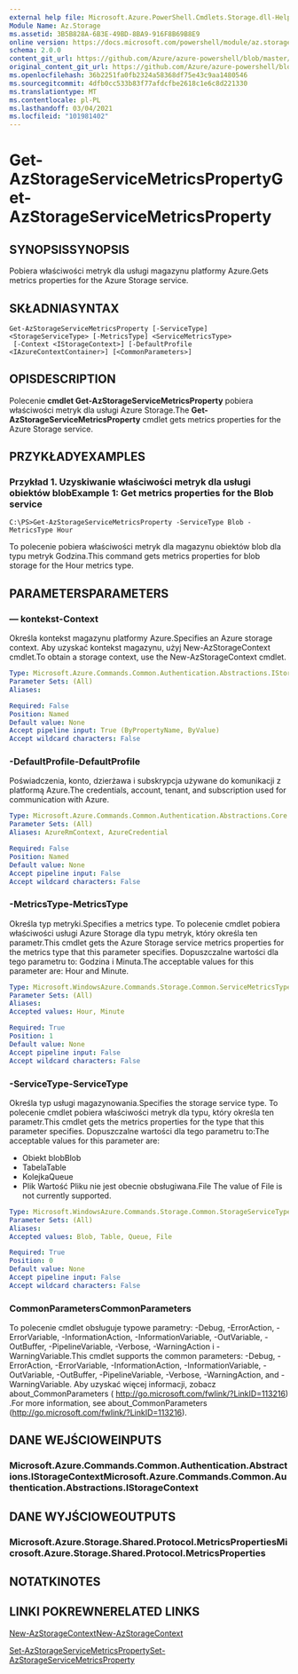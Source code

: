 ```yaml
---
external help file: Microsoft.Azure.PowerShell.Cmdlets.Storage.dll-Help.xml
Module Name: Az.Storage
ms.assetid: 3B5B828A-6B3E-49BD-8BA9-916F8B69B8E9
online version: https://docs.microsoft.com/powershell/module/az.storage/get-azstorageservicemetricsproperty
schema: 2.0.0
content_git_url: https://github.com/Azure/azure-powershell/blob/master/src/Storage/Storage.Management/help/Get-AzStorageServiceMetricsProperty.md
original_content_git_url: https://github.com/Azure/azure-powershell/blob/master/src/Storage/Storage.Management/help/Get-AzStorageServiceMetricsProperty.md
ms.openlocfilehash: 36b2251fa0fb2324a58368df75e43c9aa1480546
ms.sourcegitcommit: 4dfb0cc533b83f77afdcfbe2618c1e6c8d221330
ms.translationtype: MT
ms.contentlocale: pl-PL
ms.lasthandoff: 03/04/2021
ms.locfileid: "101981402"
---
```

# <span data-ttu-id="f2103-101">Get-AzStorageServiceMetricsProperty</span><span class="sxs-lookup"><span data-stu-id="f2103-101">Get-AzStorageServiceMetricsProperty</span></span>

## <span data-ttu-id="f2103-102">SYNOPSIS</span><span class="sxs-lookup"><span data-stu-id="f2103-102">SYNOPSIS</span></span>
<span data-ttu-id="f2103-103">Pobiera właściwości metryk dla usługi magazynu platformy Azure.</span><span class="sxs-lookup"><span data-stu-id="f2103-103">Gets metrics properties for the Azure Storage service.</span></span>

## <span data-ttu-id="f2103-104">SKŁADNIA</span><span class="sxs-lookup"><span data-stu-id="f2103-104">SYNTAX</span></span>

```
Get-AzStorageServiceMetricsProperty [-ServiceType] <StorageServiceType> [-MetricsType] <ServiceMetricsType>
 [-Context <IStorageContext>] [-DefaultProfile <IAzureContextContainer>] [<CommonParameters>]
```

## <span data-ttu-id="f2103-105">OPIS</span><span class="sxs-lookup"><span data-stu-id="f2103-105">DESCRIPTION</span></span>
<span data-ttu-id="f2103-106">Polecenie **cmdlet Get-AzStorageServiceMetricsProperty** pobiera właściwości metryk dla usługi Azure Storage.</span><span class="sxs-lookup"><span data-stu-id="f2103-106">The **Get-AzStorageServiceMetricsProperty** cmdlet gets metrics properties for the Azure Storage service.</span></span>

## <span data-ttu-id="f2103-107">PRZYKŁADY</span><span class="sxs-lookup"><span data-stu-id="f2103-107">EXAMPLES</span></span>

### <span data-ttu-id="f2103-108">Przykład 1. Uzyskiwanie właściwości metryk dla usługi obiektów blob</span><span class="sxs-lookup"><span data-stu-id="f2103-108">Example 1: Get metrics properties for the Blob service</span></span>
```
C:\PS>Get-AzStorageServiceMetricsProperty -ServiceType Blob -MetricsType Hour
```

<span data-ttu-id="f2103-109">To polecenie pobiera właściwości metryk dla magazynu obiektów blob dla typu metryk Godzina.</span><span class="sxs-lookup"><span data-stu-id="f2103-109">This command gets metrics properties for blob storage for the Hour metrics type.</span></span>

## <span data-ttu-id="f2103-110">PARAMETERS</span><span class="sxs-lookup"><span data-stu-id="f2103-110">PARAMETERS</span></span>

### <span data-ttu-id="f2103-111">— kontekst</span><span class="sxs-lookup"><span data-stu-id="f2103-111">-Context</span></span>
<span data-ttu-id="f2103-112">Określa kontekst magazynu platformy Azure.</span><span class="sxs-lookup"><span data-stu-id="f2103-112">Specifies an Azure storage context.</span></span>
<span data-ttu-id="f2103-113">Aby uzyskać kontekst magazynu, użyj New-AzStorageContext cmdlet.</span><span class="sxs-lookup"><span data-stu-id="f2103-113">To obtain a storage context, use the New-AzStorageContext cmdlet.</span></span>

```yaml
Type: Microsoft.Azure.Commands.Common.Authentication.Abstractions.IStorageContext
Parameter Sets: (All)
Aliases:

Required: False
Position: Named
Default value: None
Accept pipeline input: True (ByPropertyName, ByValue)
Accept wildcard characters: False
```

### <span data-ttu-id="f2103-114">-DefaultProfile</span><span class="sxs-lookup"><span data-stu-id="f2103-114">-DefaultProfile</span></span>
<span data-ttu-id="f2103-115">Poświadczenia, konto, dzierżawa i subskrypcja używane do komunikacji z platformą Azure.</span><span class="sxs-lookup"><span data-stu-id="f2103-115">The credentials, account, tenant, and subscription used for communication with Azure.</span></span>

```yaml
Type: Microsoft.Azure.Commands.Common.Authentication.Abstractions.Core.IAzureContextContainer
Parameter Sets: (All)
Aliases: AzureRmContext, AzureCredential

Required: False
Position: Named
Default value: None
Accept pipeline input: False
Accept wildcard characters: False
```

### <span data-ttu-id="f2103-116">-MetricsType</span><span class="sxs-lookup"><span data-stu-id="f2103-116">-MetricsType</span></span>
<span data-ttu-id="f2103-117">Określa typ metryki.</span><span class="sxs-lookup"><span data-stu-id="f2103-117">Specifies a metrics type.</span></span>
<span data-ttu-id="f2103-118">To polecenie cmdlet pobiera właściwości usługi Azure Storage dla typu metryk, który określa ten parametr.</span><span class="sxs-lookup"><span data-stu-id="f2103-118">This cmdlet gets the Azure Storage service metrics properties for the metrics type that this parameter specifies.</span></span>
<span data-ttu-id="f2103-119">Dopuszczalne wartości dla tego parametru to: Godzina i Minuta.</span><span class="sxs-lookup"><span data-stu-id="f2103-119">The acceptable values for this parameter are: Hour and Minute.</span></span>

```yaml
Type: Microsoft.WindowsAzure.Commands.Storage.Common.ServiceMetricsType
Parameter Sets: (All)
Aliases:
Accepted values: Hour, Minute

Required: True
Position: 1
Default value: None
Accept pipeline input: False
Accept wildcard characters: False
```

### <span data-ttu-id="f2103-120">-ServiceType</span><span class="sxs-lookup"><span data-stu-id="f2103-120">-ServiceType</span></span>
<span data-ttu-id="f2103-121">Określa typ usługi magazynowania.</span><span class="sxs-lookup"><span data-stu-id="f2103-121">Specifies the storage service type.</span></span>
<span data-ttu-id="f2103-122">To polecenie cmdlet pobiera właściwości metryk dla typu, który określa ten parametr.</span><span class="sxs-lookup"><span data-stu-id="f2103-122">This cmdlet gets the metrics properties for the type that this parameter specifies.</span></span>
<span data-ttu-id="f2103-123">Dopuszczalne wartości dla tego parametru to:</span><span class="sxs-lookup"><span data-stu-id="f2103-123">The acceptable values for this parameter are:</span></span>
- <span data-ttu-id="f2103-124">Obiekt blob</span><span class="sxs-lookup"><span data-stu-id="f2103-124">Blob</span></span> 
- <span data-ttu-id="f2103-125">Tabela</span><span class="sxs-lookup"><span data-stu-id="f2103-125">Table</span></span>
- <span data-ttu-id="f2103-126">Kolejka</span><span class="sxs-lookup"><span data-stu-id="f2103-126">Queue</span></span>
- <span data-ttu-id="f2103-127">Plik Wartość Pliku nie jest obecnie obsługiwana.</span><span class="sxs-lookup"><span data-stu-id="f2103-127">File The value of File is not currently supported.</span></span>

```yaml
Type: Microsoft.WindowsAzure.Commands.Storage.Common.StorageServiceType
Parameter Sets: (All)
Aliases:
Accepted values: Blob, Table, Queue, File

Required: True
Position: 0
Default value: None
Accept pipeline input: False
Accept wildcard characters: False
```

### <span data-ttu-id="f2103-128">CommonParameters</span><span class="sxs-lookup"><span data-stu-id="f2103-128">CommonParameters</span></span>
<span data-ttu-id="f2103-129">To polecenie cmdlet obsługuje typowe parametry: -Debug, -ErrorAction, -ErrorVariable, -InformationAction, -InformationVariable, -OutVariable, -OutBuffer, -PipelineVariable, -Verbose, -WarningAction i -WarningVariable.</span><span class="sxs-lookup"><span data-stu-id="f2103-129">This cmdlet supports the common parameters: -Debug, -ErrorAction, -ErrorVariable, -InformationAction, -InformationVariable, -OutVariable, -OutBuffer, -PipelineVariable, -Verbose, -WarningAction, and -WarningVariable.</span></span> <span data-ttu-id="f2103-130">Aby uzyskać więcej informacji, zobacz about_CommonParameters ( http://go.microsoft.com/fwlink/?LinkID=113216) .</span><span class="sxs-lookup"><span data-stu-id="f2103-130">For more information, see about_CommonParameters (http://go.microsoft.com/fwlink/?LinkID=113216).</span></span>

## <span data-ttu-id="f2103-131">DANE WEJŚCIOWE</span><span class="sxs-lookup"><span data-stu-id="f2103-131">INPUTS</span></span>

### <span data-ttu-id="f2103-132">Microsoft.Azure.Commands.Common.Authentication.Abstractions.IStorageContext</span><span class="sxs-lookup"><span data-stu-id="f2103-132">Microsoft.Azure.Commands.Common.Authentication.Abstractions.IStorageContext</span></span>

## <span data-ttu-id="f2103-133">DANE WYJŚCIOWE</span><span class="sxs-lookup"><span data-stu-id="f2103-133">OUTPUTS</span></span>

### <span data-ttu-id="f2103-134">Microsoft.Azure.Storage.Shared.Protocol.MetricsProperties</span><span class="sxs-lookup"><span data-stu-id="f2103-134">Microsoft.Azure.Storage.Shared.Protocol.MetricsProperties</span></span>

## <span data-ttu-id="f2103-135">NOTATKI</span><span class="sxs-lookup"><span data-stu-id="f2103-135">NOTES</span></span>

## <span data-ttu-id="f2103-136">LINKI POKREWNE</span><span class="sxs-lookup"><span data-stu-id="f2103-136">RELATED LINKS</span></span>

[<span data-ttu-id="f2103-137">New-AzStorageContext</span><span class="sxs-lookup"><span data-stu-id="f2103-137">New-AzStorageContext</span></span>](./New-AzStorageContext.md)

[<span data-ttu-id="f2103-138">Set-AzStorageServiceMetricsProperty</span><span class="sxs-lookup"><span data-stu-id="f2103-138">Set-AzStorageServiceMetricsProperty</span></span>](./Set-AzStorageServiceMetricsProperty.md)


